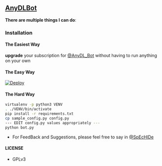 ## [AnyDLBot](https://telegram.dog/AnyDLBot)

**There are multiple things I can do**:



### Installation

#### The Easiest Way

**upgrade** your subscription for [@AnyDL_Bot](https://telegram.dog/AnyDl_Bot) without having to run anything on your own

#### The Easy Way

[![Deploy](https://www.herokucdn.com/deploy/button.svg)](https://heroku.com/deploy)

#### The Hard Way

```sh
virtualenv -p python3 VENV
. ./VENV/bin/activate
pip install -r requirements.txt
cp sample_config.py config.py
--- EDIT config.py values appropriately ---
python bot.py
```

- For FeedBack and Suggestions, please feel free to say in [@SpEcHlDe](https://telegram.dog/ShrimadhaVahdamirhS)

#### LICENSE
- GPLv3
